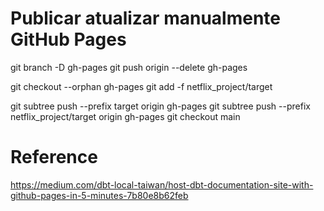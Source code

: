 # Publicar atualizar manualmente GitHub Pages

git branch -D gh-pages
git push origin --delete gh-pages

git checkout --orphan gh-pages
git add -f  netflix_project/target

git subtree push --prefix target origin gh-pages
git subtree push --prefix netflix_project/target origin gh-pages
git checkout main

# Reference
https://medium.com/dbt-local-taiwan/host-dbt-documentation-site-with-github-pages-in-5-minutes-7b80e8b62feb
